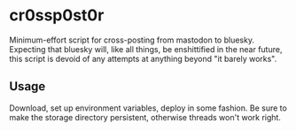 # cr0ssp0st0r

Minimum-effort script for cross-posting from mastodon to bluesky. Expecting that
bluesky will, like all things, be enshittified in the near future, this script
is devoid of any attempts at anything beyond "it barely works".

## Usage

Download, set up environment variables, deploy in some fashion. Be sure to make
the storage directory persistent, otherwise threads won't work right.
